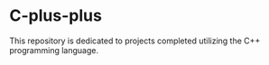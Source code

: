 # C-plus-plus

This repository is dedicated to projects completed utilizing the C++ programming language.
